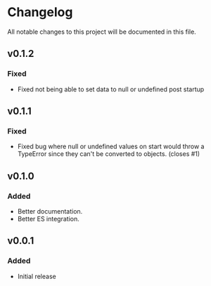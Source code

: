# Changelog

All notable changes to this project will be documented in this file.

## v0.1.2

### Fixed

* Fixed not being able to set data to null or undefined post startup

## v0.1.1

### Fixed

* Fixed bug where null or undefined values on start would throw a TypeError since they can't be converted to objects. (closes #1)

## v0.1.0

### Added

* Better documentation.
* Better ES integration.

## v0.0.1

### Added

* Initial release

